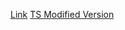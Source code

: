 [Link](https://www.comp.nus.edu.sg/~rpembed/chronos/)
[TS Modified Version](https://github.com/SEL4PROJ/chronos4.2)
